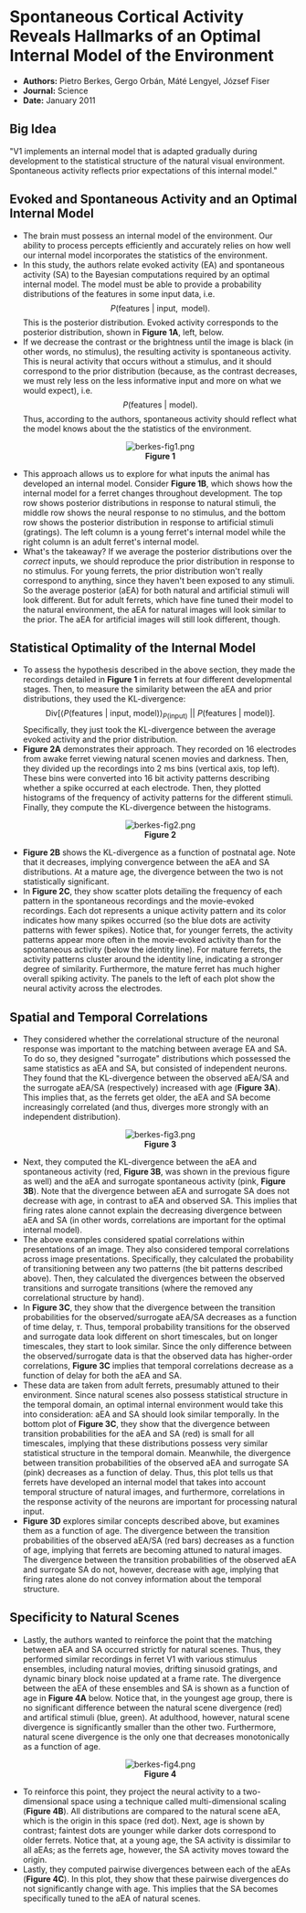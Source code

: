 # Spontaneous Cortical Activity Reveals Hallmarks of an Optimal Internal Model of the Environment

* **Authors:** Pietro Berkes, Gergo Orbán, Máté Lengyel, József Fiser
* **Journal:** Science
* **Date:** January 2011

## Big Idea
"V1 implements an internal model that is adapted gradually during development to the statistical structure of the natural visual environment. Spontaneous activity reflects prior expectations of this internal model."
## Evoked and Spontaneous Activity and an Optimal Internal Model
* The brain must possess an internal model of the environment. Our ability to process percepts efficiently and accurately relies on how well our internal model incorporates the statistics of the environment. 
* In this study, the authors relate evoked activity (EA) and spontaneous activity (SA) to the Bayesian computations required by an optimal internal model. The model must be able to provide a probability distributions of the features in some input data, i.e. $$P(\text{features }|\text{ input}, \text{ model}).$$ This is the posterior distribution. Evoked activity corresponds to the posterior distribution, shown in **Figure 1A**, left, below. 
* If we decrease the contrast or the brightness until the image is black (in other words, no stimulus), the resulting activity is spontaneous activity. This is neural activity that occurs without a stimulus, and it should correspond to the prior distribution (because, as the contrast decreases, we must rely less on the less informative input and more on what we would expect), i.e. $$P(\text{features } | \text{ model}).$$ Thus, according to the authors, spontaneous activity should reflect what the model knows about the the statistics of the environment.  <p align="center">![berkes-fig1.png](resources/44215477B01945594EAFD913434712AE.png)<br><b>Figure 1</b></p>
* This approach allows us to explore for what inputs the animal has developed an internal model. Consider **Figure 1B**, which shows how the internal model for a ferret changes throughout development. The top row shows posterior distributions in response to natural stimuli, the middle row shows the neural response to no stimulus, and the bottom row shows the posterior distribution in response to artificial stimuli (gratings). The left column is a young ferret's internal model while the right column is an adult ferret's internal model. 
* What's the takeaway? If we average the posterior distributions over the *correct* inputs, we should reproduce the prior distribution in response to no stimulus. For young ferrets, the prior distribution won't really correspond to anything, since they haven't been exposed to any stimuli. So the average posterior (aEA) for both natural and artificial stimuli will look different. But for adult ferrets, which have fine tuned their model to the natural environment, the aEA for natural images will look similar to the prior. The aEA for artificial images will still look different, though. 

## Statistical Optimality of the Internal Model
* To assess the hypothesis described in the above section, they made the recordings detailed in **Figure 1** in ferrets at four different developmental stages. Then, to measure the similarity between the aEA and prior distributions, they used the KL-divergence: $$\text{Div}\left[\left\langle P(\text{features } | \text{ input,} \text{ model})\right\rangle_{P(\text{input})} \  ||  \ P(\text{features }|\text{ model})\right].$$ Specifically, they just took the KL-divergence between the average evoked activity and the prior distribution. 
* **Figure 2A** demonstrates their approach. They recorded on 16 electrodes from awake ferret viewing natural scenen movies and darkness. Then, they divided up the recordings into 2 ms bins (vertical axis, top left). These bins were converted into 16 bit activity patterns describing whether a spike occurred at each electrode. Then, they plotted histograms of the frequency of activity patterns for the different stimuli. Finally, they compute the KL-divergence between the histograms. <p align="center">![berkes-fig2.png](resources/C795C669FDB822075BF53FA27779644C.png)<br><b>Figure 2</b></p>
* **Figure 2B** shows the KL-divergence as a function of postnatal age. Note that it decreases, implying convergence between the aEA and SA distributions. At a mature age, the divergence between the two is not statistically significant. 
* In **Figure 2C**, they show scatter plots detailing the frequency of each pattern in the spontaneous recordings and the movie-evoked recordings. Each dot represents a unique activity pattern and its color indicates how many spikes occurred (so the blue dots are activity patterns with fewer spikes). Notice that, for younger ferrets, the activity patterns appear more often in the movie-evoked activity than for the spontaneous activity (below the identity line). For mature ferrets, the activity patterns cluster around the identity line, indicating a stronger degree of similarity. Furthermore, the mature ferret has much higher overall spiking activity. The panels to the left of each plot show the neural activity across the electrodes. 

## Spatial and Temporal Correlations
* They considered whether the correlational structure of the neuronal response was important to the matching between average EA and SA. To do so, they designed "surrogate" distributions which possessed the same statistics as aEA and SA, but consisted of independent neurons. They found that the KL-divergence between the observed aEA/SA and the surrogate aEA/SA (respectively) increased with age (**Figure 3A**). This implies that, as the ferrets get older, the aEA and SA become increasingly correlated (and thus, diverges more strongly with an independent distribution). <p align="center">![berkes-fig3.png](resources/BEAB333613D2F824156F23D58D8B9E9F.png)<br><b>Figure 3</b></p>
* Next, they computed the KL-divergence between the aEA and spontaneous activity (red, **Figure 3B**, was shown in the previous figure as well) and the aEA and surrogate spontaneous activity (pink, **Figure 3B**). Note that the divergence between aEA and surrogate SA does not decrease with age, in contrast to aEA and observed SA. This implies that firing rates alone cannot explain the decreasing divergence between aEA and SA (in other words, correlations are important for the optimal internal model). 
* The above examples considered spatial correlations within presentations of an image. They also considered temporal correlations across image presentations. Specifically, they calculated the probability of transitioning between any two patterns (the bit patterns described above). Then, they calculated the divergences between the observed transitions and surrogate transitions (where the removed any correlational structure by hand). 
* In **Figure 3C**, they show that the divergence between the transition probabilities for the observed/surrogate aEA/SA decreases as a function of time delay, $\tau$. Thus, temporal probability transitions for the observed and surrogate data look different on short timescales, but on longer timescales, they start to look similar. Since the only difference between the observed/surrogate data is that the observed data has higher-order correlations, **Figure 3C** implies that temporal correlations decrease as a function of delay for both the aEA and SA. 
*  These data are taken from adult ferrets, presumably attuned to their environment. Since natural scenes also possess statistical structure in the temporal domain, an optimal internal environment would take this into consideration: aEA and SA should look similar temporally. In the bottom plot of **Figure 3C**, they show that the divergence between transition probabilities for the aEA and SA (red) is small for all timescales, implying that these distributions possess very similar statistical structure in the temporal domain. Meanwhile, the divergence between transition probabilities of the observed aEA and surrogate SA (pink) decreases as a function of delay. Thus, this plot tells us that ferrets have developed an internal model that takes into account temporal structure of natural images, and furthermore, correlations in the response activity of the neurons are important for processing natural input. 
*  **Figure 3D** explores similar concepts described above, but examines them as a function of age. The divergence between the transition probabilities of the observed aEA/SA (red bars) decreases as a function of age, implying that ferrets are becoming attuned to natural images. The divergence between the transition probabilities of the observed aEA and surrogate SA do not, however, decrease with age, implying that firing rates alone do not convey information about the temporal structure. 

## Specificity to Natural Scenes
* Lastly, the authors wanted to reinforce the point that the matching between aEA and SA occurred strictly for natural scenes. Thus, they performed similar recordings in ferret V1 with various stimulus ensembles, including natural movies, drifting sinusoid gratings, and dynamic binary block noise updated at a frame rate. The divergence between the aEA of these ensembles and SA is shown as a function of age in **Figure 4A** below. Notice that, in the youngest age group, there is no significant difference between the natural scene divergence (red) and artifical stimuli (blue, green). At adulthood, however, natural scene divergence is significantly smaller than the other two. Furthermore, natural scene divergence is the only one that decreases monotonically as a function of age. <p align="center">![berkes-fig4.png](resources/1ED94663B8181DE56D4916009BC802B5.png)<br><b>Figure 4</b></p>
* To reinforce this point, they project the neural activity to a two-dimensional space using a technique called multi-dimensional scaling (**Figure 4B**). All distributions are compared to the natural scene aEA, which is the origin in this space (red dot). Next, age is shown by contrast; faintest dots are younger while darker dots correspond to older ferrets. Notice that, at a young age, the SA activity is dissimilar to all aEAs; as the ferrets age, however, the SA activity moves toward the origin. 
* Lastly, they computed pairwise divergences between each of the aEAs (**Figure 4C**). In this plot, they show that these pairwise divergences do not significantly change with age. This implies that the SA becomes specifically tuned to the aEA of natural scenes. 